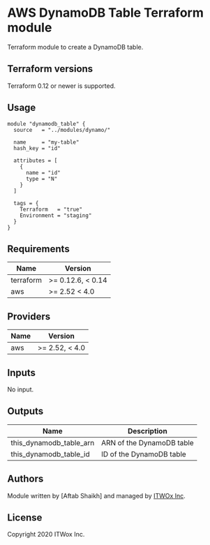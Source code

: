 # AWS DynamoDB Table Terraform module

Terraform module to create a DynamoDB table.

## Terraform versions

Terraform 0.12 or newer is supported.

## Usage

```hcl
module "dynamodb_table" {
  source   = "../modules/dynamo/"

  name     = "my-table"
  hash_key = "id"

  attributes = [
    {
      name = "id"
      type = "N"
    }
  ]

  tags = {
    Terraform   = "true"
    Environment = "staging"
  }
}
```
## Requirements

| Name | Version |
|------|---------|
| terraform | >= 0.12.6, < 0.14 |
| aws | >= 2.52 < 4.0 |

## Providers

| Name | Version |
|------|---------|
| aws | >= 2.52, < 4.0 |

## Inputs

No input.

## Outputs

| Name | Description |
|------|-------------|
| this\_dynamodb\_table\_arn | ARN of the DynamoDB table |
| this\_dynamodb\_table\_id | ID of the DynamoDB table |

## Authors

Module written by [Aftab Shaikh] and managed by [ITWOx Inc](https://itwox.com/).

## License

Copyright 2020 ITWox Inc.

